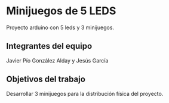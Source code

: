 # Minijuegos de 5 LEDS

Proyecto arduino con 5 leds y 3 minijuegos.

## Integrantes del equipo

Javier Pío González Alday y Jesús García

## Objetivos del trabajo

Desarrollar 3 minijuegos para la distribución física del proyecto.
